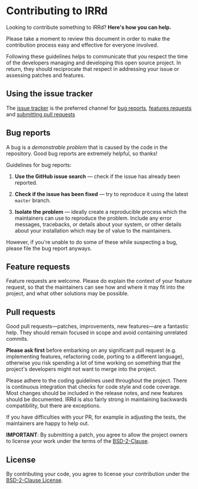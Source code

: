 # Contributing to IRRd

Looking to contribute something to IRRd? **Here's how you can help.**

Please take a moment to review this document in order to make the contribution
process easy and effective for everyone involved.

Following these guidelines helps to communicate that you respect the time of
the developers managing and developing this open source project. In return,
they should reciprocate that respect in addressing your issue or assessing
patches and features.

## Using the issue tracker

The [issue tracker](https://github.com/irrdnet/irrd/issues) is
the preferred channel for [bug reports](#bug-reports), [features requests](#feature-requests)
and [submitting pull requests](#pull-requests)

## Bug reports

A bug is a _demonstrable problem_ that is caused by the code in the repository.
Good bug reports are extremely helpful, so thanks!

Guidelines for bug reports:

1. **Use the GitHub issue search** &mdash; check if the issue has already been
   reported.

2. **Check if the issue has been fixed** &mdash; try to reproduce it using the
   latest `master` branch.

3. **Isolate the problem** &mdash; ideally create a reproducible process which
   the maintainers can use to reproduce the problem. Include any error messages,
   tracebacks, or details about your system, or other details about your installation
   which may be of value to the maintainers.

However, if you're unable to do some of these while suspecting a bug,
please file the bug report anyways.

## Feature requests

Feature requests are welcome. Please do explain the
context of your feature request, so that the maintainers can see how
and where it may fit into the project, and what other solutions may
be possible.

## Pull requests

Good pull requests—patches, improvements, new features—are a fantastic
help. They should remain focused in scope and avoid containing unrelated
commits.

**Please ask first** before embarking on any significant pull request (e.g.
implementing features, refactoring code, porting to a different language),
otherwise you risk spending a lot of time working on something that the
project's developers might not want to merge into the project.

Please adhere to the coding guidelines used throughout the
project. There is continuous integration that checks for code style and
code coverage. Most changes should be included in the release notes,
and new features should be documented. IRRd is also fairly strong in
maintaining backwards compatibility, but there are exceptions.

If you have difficulties with your PR, for example in adjusting the tests,
the maintainers are happy to help out.

**IMPORTANT**: By submitting a patch, you agree to allow the project owners to
license your work under the terms of the [BSD-2-Clause](LICENSE).

## License

By contributing your code, you agree to license your contribution under the [BSD-2-Clause License](LICENSE).
